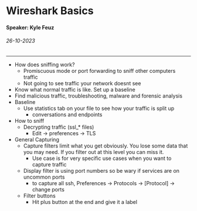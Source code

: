 # Wireshark Basics
#### Speaker: Kyle Feuz
###### 26-10-2023
---
- How does sniffing work?
	- Promiscuous mode or port forwarding to sniff other computers traffic
	- Not going to see traffic your network doesnt see
- Know what normal traffic is like. Set up a baseline
- Find malicious traffic, troubleshooting, malware and forensic analysis
- Baseline
	- Use statistics tab on your file to see how your traffic is split up
		- conversations and endpoints
- How to sniff
	- Decrypting traffic (ssl_* files)
		- Edit -> preferences -> TLS
- General Capturing
	- Capture filters limit what you get obviously. You lose some data that you may need. If you filter out at this level you can miss it.
		- Use case is for very specific use cases when you want to capture traffic
	- Display filter is using port numbers so be wary if services are on uncommon ports
		- to capture all ssh, Preferences -> Protocols -> \[Protocol\] -> change ports
	- Filter buttons
		- Hit plus button at the end and give it a label